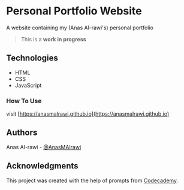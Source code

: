 # Personal Portfolio Website

A website containing my (Anas Al-rawi's) personal portfolio

> This is a **work in progress**

## Technologies

* HTML
* CSS
* JavaScript

### How To Use

visit [https://anasmalrawi.github.io](https://anasmalrawi.github.io)

## Authors

Anas Al-rawi - [@AnasMAlrawi](https://github.com/AnasMAlrawi)

## Acknowledgments

This project was created with the help of prompts from [Codecademy](https://www.codecademy.com/).